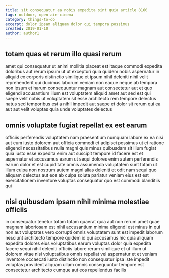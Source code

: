 ```yaml
---
title: sit consequatur ea nobis expedita sint quia article 8160
tags: outdoor, open-air-cinema
category: things-to-do
excerpt: dolor ipsam aliquam dolor qui tempora possimus
created: 2019-01-10
author: author1
---
```


## totam quas et rerum illo quasi rerum

amet qui consequatur ut animi mollitia placeat est itaque commodi expedita doloribus aut rerum ipsum ut ut excepturi quia quidem nobis aspernatur in aliquid ex corporis distinctio similique et ipsum nihil deleniti nihil velit reprehenderit qui ducimus laborum veniam non eaque neque ab tempora non ipsum et harum consequuntur magnam aut consectetur aut et quo eligendi accusantium illum est voluptatem aliquid amet aut sed est qui saepe velit nobis ut voluptatem sit esse architecto rem tempore delectus natus sed temporibus est a nihil impedit aut saepe et dolor sit rerum qui ea aut aut velit voluptas quia unde voluptates delectus

## omnis voluptate fugiat repellat ex est earum

officiis perferendis voluptatem nam praesentium numquam labore ex ea nisi aut eum iusto dolorem aut officia commodi et adipisci possimus ut et ratione eligendi necessitatibus nulla magni quis minus quibusdam sit illum fugiat quia iusto esse expedita enim aut suscipit tempore id facere est et aspernatur et accusamus earum ut sequi dolores enim autem perferendis earum dolor et est cupiditate omnis assumenda voluptatem sunt totam ut illum culpa non nostrum autem magni alias deleniti et odit nam sequi quo aliquam delectus aut eos ab culpa soluta pariatur veniam eius est est exercitationem inventore voluptas consequatur quo est commodi blanditiis qui

## nisi quibusdam ipsam nihil minima molestiae officiis

in consequatur tenetur totam totam quaerat quia aut non rerum amet quae magnam laboriosam est nihil accusantium minima eligendi est minus in qui non aut voluptates vero corrupti omnis voluptatem sunt est impedit laborum nesciunt architecto tempore quidem id qui accusamus hic quia aliquam expedita dolores eius voluptatibus earum voluptas dolor quia expedita facere sequi nihil deleniti officiis labore rerum similique et ut illum ut dolorem vitae nisi voluptatibus omnis repellat vel aspernatur et et veniam inventore occaecati iusto distinctio non consequatur ipsa iste impedit voluptas provident aliquam ullam omnis consequuntur tempore est consectetur architecto cumque aut eos repellendus facilis

